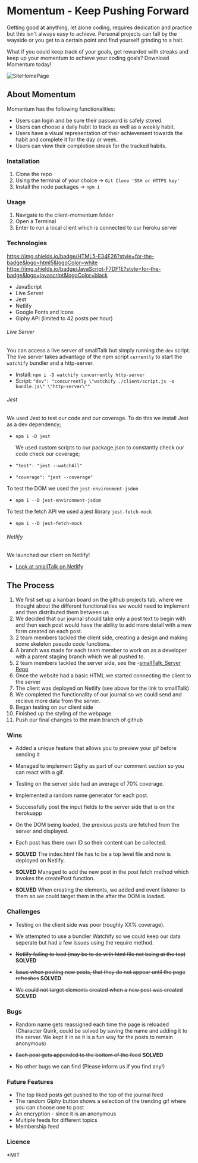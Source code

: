 # Momentum - Keep Pushing Forward

Getting good at anything, let alone coding, requires dedication and practice but this isn't always easy to achieve. Personal projects can fall by the wayside or you get to a certain point and find yourself grinding to a halt. 

What if you could keep track of your goals, get rewarded with streaks and keep up your momentum to achieve your coding goals? Download Momentum today!

![SiteHomePage](./)

## About Momentum

Momentum has the following functionalities:

- Users can login and be sure their password is safely stored.
- Users can choose a daily habit to track as well as a weekly habit.
- Users have a visual representation of their achievement towards the habit and complete it for the day or week.
- Users can view their completion streak for the tracked habits.

### Installation

1. Clone the repo
2. Using the terminal of your choice -> `Git Clone 'SSH or HTTPS key'`
3. Install the node packages -> `npm i`

### Usage

1. Navigate to the client-momentum folder
2. Open a Terminal
3. Enter  to run a local client which is connected to our heroku server

### Technologies

https://img.shields.io/badge/HTML5-E34F26?style=for-the-badge&logo=html5&logoColor=white https://img.shields.io/badge/JavaScript-F7DF1E?style=for-the-badge&logo=javascript&logoColor=black
- JavaScript
- Live Server
- Jest
- Netlify
- Google Fonts and Icons
- Giphy API (limited to 42 posts per hour)

###### Live Server

You can access a live server of smallTalk but simply running the `dev` script. The live server takes advantage of the npm script `currently` to start the `watchify` bundler and a http-server.

- Install: `npm i -D watchify concurrently http-server`
- Script: `"dev": "concurrently \"watchify ./client/script.js -o bundle.js\" \"http-server\""`

###### Jest

We used Jest to test our code and our coverage. To do this we install Jest as a dev dependency;

- `npm i -D jest`

  We used custom scripts to our package.json to constantly check our code check our coverage;

- `"test": "jest --watchAll"`
- `"coverage": "jest --coverage"`

To test the DOM we used the `jest-environment-jsdom`

- `npm i --D jest-environment-jsdom`

To test the fetch API we used a jest library `jest-fetch-mock`

- `npm i --D jest-fetch-mock`

###### Netlify

We launched our client on Netlify!

- [Look at smallTalk on Netlify](https://cool-rolypoly-62fa4c.netlify.app)

## The Process

1. We first set up a kanban board on the github projects tab, where we thought about the different functionalities we would need to implement and then distributed them between us
2. We decided that our journal should take only a post text to begin with and then each post would have the ability to add more detail with a new form created on each post.
3. 2 team members tackled the client side, creating a design and making some skeleton pseudo code functions.
4. A branch was made for each team member to work on as a developer with a parent staging branch which we all pushed to.
5. 2 team members tackled the server side, see the -[smallTalk_Server Repo](https://github.com/GMillerMc/smallTalk_Server)
6. Once the website had a basic HTML we started connecting the client to the server
7. The client was deployed on Netlify (see above for the link to smallTalk)
8. We completed the functionality of our journal so we could send and recieve more data from the server.
9. Began testing on our client side
10. Finished up the styling of the webpage
11. Push our final changes to the main branch of github

### Wins

- Added a unique feature that allows you to preview your gif before sending it
- Managed to implement Giphy as part of our comment section so you can react with a gif.
- Testing on the server side had an average of 70% coverage.
- Implemented a random name generator for each post.
- Successfully post the input fields to the server side that is on the herokuapp
- On the DOM being loaded, the previous posts are fetched from the server and displayed.
- Each post has there own ID so their content can be collected.

- **SOLVED** The index.html file has to be a top level file and now is deployed on Netlify.
- **SOLVED** Managed to add the new post in the post fetch method which invokes the createPost function.
- **SOLVED** When creating the elements, we added and event listener to them so we could target them in the after the DOM is loaded.

### Challenges

- Testing on the client side was poor (roughly XX% coverage).
- We attempted to use a bundler Watchify so we could keep our data seperate but had a few issues using the require method.

- ~~Netlify failing to load (may be to do with html file not being at the top)~~ **SOLVED**
- ~~Issue when posting new posts, that they do not appear until the page refreshes~~ **SOLVED**
- ~~We could not target elements created when a new post was created~~ **SOLVED**

### Bugs

- Random name gets reassigned each time the page is reloaded (Character Quirk, could be solved by saving the name and adding it to the server. We kept it in as it is a fun way for the posts to remain anonymous)

- ~~Each post gets appended to the bottom of the feed~~ **SOLVED**

- No other bugs we can find (Please inform us if you find any!)

### Future Features

- The top liked posts get pushed to the top of the journal feed
- The random Giphy button shows a selection of the trending gif where you can choose one to post
- An encryption - since it is an anonymous
- Multiple feeds for different topics
- Membership feed

### Licence

\*MIT

